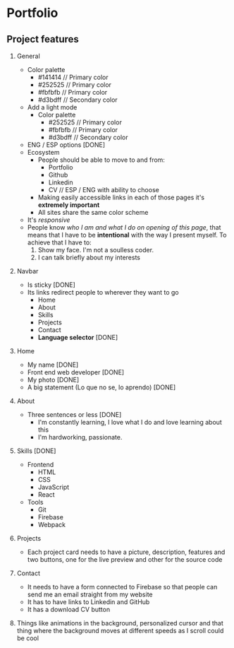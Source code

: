 # Portfolio

## Project features

1. General

    - Color palette
        - #141414 // Primary color
        - #252525 // Primary color
        - #fbfbfb // Primary color
        - #d3bdff // Secondary color
    - Add a light mode
        - Color palette
            - #252525 // Primary color
            - #fbfbfb // Primary color
            - #d3bdff // Secondary color
    - ENG / ESP options [DONE]
    - Ecosystem
        - People should be able to move to and from:
            - Portfolio
            - Github
            - Linkedin
            - CV // ESP / ENG with ability to choose
        - Making easily accessible links in each of those pages it's **extremely important**
        - All sites share the same color scheme
    - It's _responsive_
    - People know _who I am and what I do on opening of this page_, that means that I have to be **intentional** with the way I present myself. To achieve that I have to:
        1. Show my face. I'm not a soulless coder.
        2. I can talk briefly about my interests

2. Navbar

    - Is sticky [DONE]
    - Its links redirect people to wherever they want to go
        - Home
        - About
        - Skills
        - Projects
        - Contact
        - **Language selector** [DONE]

3. Home

    - My name [DONE]
    - Front end web developer [DONE]
    - My photo [DONE]
    - A big statement (Lo que no se, lo aprendo) [DONE]

4. About

    - Three sentences or less [DONE]
        - I'm constantly learning, I love what I do and love learning about this
        - I'm hardworking, passionate.

5. Skills [DONE]

    - Frontend
        - HTML
        - CSS
        - JavaScript
        - React
    - Tools
        - Git
        - Firebase
        - Webpack

6. Projects

    - Each project card needs to have a picture, description, features and two buttons, one for the live preview and other for the source code

7. Contact

    - It needs to have a form connected to Firebase so that people can send me an email straight from my website
    - It has to have links to Linkedin and GitHub
    - It has a download CV button

8. Things like animations in the background, personalized cursor and that thing where the background moves at different speeds as I scroll could be cool
